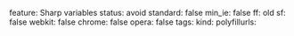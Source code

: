 feature: Sharp variables
status: avoid
standard: false
min_ie: false
ff: old
sf: false
webkit: false
chrome: false
opera: false
tags:
kind:
polyfillurls:

